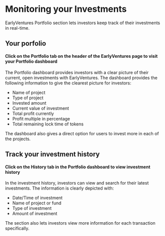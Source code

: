 # Monitoring your Investments

EarlyVentures Portfolio section lets investors keep track of their investments in real-time.

## Your porfolio

#### Click on the Portfolio tab on the header of the EarlyVentures page to visit your Portfolio dashboard



The Portfolio dashboard provides investors with a clear picture of their current, open investments with EarlyVentures. The dashboard provides the following information to give the clearest picture for investors:

* Name of project
* Type of project
* Invested amount
* Current value of investment
* Total profit currently
* Profit multiple in percentage
* Total remaining lock time of tokens

The dashboard also gives a direct option for users to invest more in each of the projects.

## Track your investment history

#### Click on the History tab in the Portfolio dashboard to view investment history

In the investment history, investors can view and search for their latest investments. The information is clearly depicted with:

* Date/Time of investment
* Name of project or fund
* Type of investment
* Amount of investment

The section also lets investors view more information for each transaction specifically.
